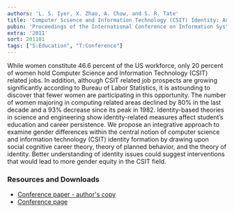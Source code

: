 ```yaml
---
authors: 'L. S. Iyer, X. Zhao, A. Chow, and S. R. Tate'
title: 'Computer Science and Information Technology (CSIT) Identity: An Integrative Theory to Explain Gender Gap in IT'
pubin: 'Proceedings of the International Conference on Information Systems (ICIS)'
extra: '2011'
sort: 201101
tags: ["S:Education", "T:Conference"]
---
```

While women constitute 46.6 percent of the US workforce, only 20 percent of women hold Computer Science and Information Technology (CSIT) related jobs. In addition, although CSIT related job prospects are growing significantly according to Bureau of Labor Statistics, it is astounding to discover that fewer women are participating in this opportunity. The number of women majoring in computing related areas declined by 80% in the last decade and a 93% decrease since its peak in 1982. Identity-based theories in science and engineering show identity-related measures affect student’s education and career persistence. We propose an integrative approach to examine gender differences within the central notion of computer science and information technology (CSIT) identity formation by drawing upon social cognitive career theory, theory of planned behavior, and the theory of identity. Better understanding of identity issues could suggest interventions that would lead to more gender equity in the CSIT field.

### Resources and Downloads

* [Conference paper - author's copy](/publications/2011-Identity.pdf)
* [Conference page](https://aisel.aisnet.org/icis2011/proceedings/humancapital/7/)

